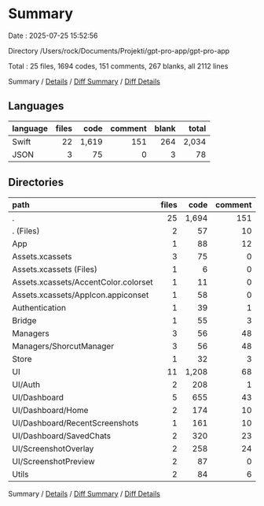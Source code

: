 # Summary

Date : 2025-07-25 15:52:56

Directory /Users/rock/Documents/Projekti/gpt-pro-app/gpt-pro-app

Total : 25 files,  1694 codes, 151 comments, 267 blanks, all 2112 lines

Summary / [Details](details.md) / [Diff Summary](diff.md) / [Diff Details](diff-details.md)

## Languages
| language | files | code | comment | blank | total |
| :--- | ---: | ---: | ---: | ---: | ---: |
| Swift | 22 | 1,619 | 151 | 264 | 2,034 |
| JSON | 3 | 75 | 0 | 3 | 78 |

## Directories
| path | files | code | comment | blank | total |
| :--- | ---: | ---: | ---: | ---: | ---: |
| . | 25 | 1,694 | 151 | 267 | 2,112 |
| . (Files) | 2 | 57 | 10 | 24 | 91 |
| App | 1 | 88 | 12 | 29 | 129 |
| Assets.xcassets | 3 | 75 | 0 | 3 | 78 |
| Assets.xcassets (Files) | 1 | 6 | 0 | 1 | 7 |
| Assets.xcassets/AccentColor.colorset | 1 | 11 | 0 | 1 | 12 |
| Assets.xcassets/AppIcon.appiconset | 1 | 58 | 0 | 1 | 59 |
| Authentication | 1 | 39 | 1 | 9 | 49 |
| Bridge | 1 | 55 | 3 | 7 | 65 |
| Managers | 3 | 56 | 48 | 20 | 124 |
| Managers/ShorcutManager | 3 | 56 | 48 | 20 | 124 |
| Store | 1 | 32 | 3 | 13 | 48 |
| UI | 11 | 1,208 | 68 | 149 | 1,425 |
| UI/Auth | 2 | 208 | 1 | 20 | 229 |
| UI/Dashboard | 5 | 655 | 43 | 47 | 745 |
| UI/Dashboard/Home | 2 | 174 | 10 | 29 | 213 |
| UI/Dashboard/RecentScreenshots | 1 | 161 | 10 | 6 | 177 |
| UI/Dashboard/SavedChats | 2 | 320 | 23 | 12 | 355 |
| UI/ScreenshotOverlay | 2 | 258 | 24 | 66 | 348 |
| UI/ScreenshotPreview | 2 | 87 | 0 | 16 | 103 |
| Utils | 2 | 84 | 6 | 13 | 103 |

Summary / [Details](details.md) / [Diff Summary](diff.md) / [Diff Details](diff-details.md)